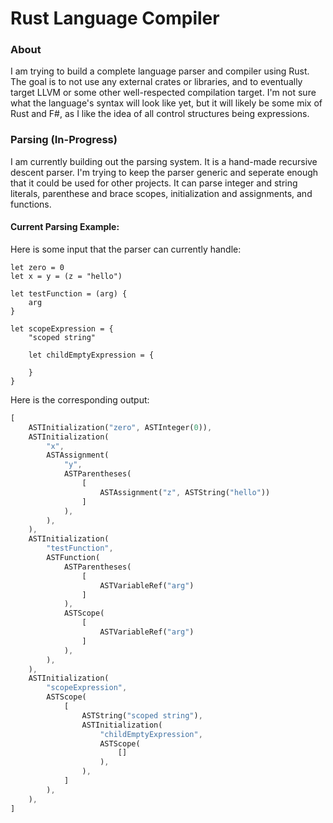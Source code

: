 # Rust Language Compiler

### About
I am trying to build a complete language parser and compiler using Rust. The goal is to not use any external crates or libraries, and to eventually target LLVM or some other well-respected compilation target. I'm not sure what the language's syntax will look like yet, but it will likely be some mix of Rust and F#, as I like the idea of all control structures being expressions.

### Parsing (In-Progress)
I am currently building out the parsing system. It is a hand-made recursive descent parser. I'm trying to keep the parser generic and seperate enough that it could be used for other projects. It can parse integer and string literals, parenthese and brace scopes, initialization and assignments, and functions.

#### Current Parsing Example:
Here is some input that the parser can currently handle:
```
let zero = 0
let x = y = (z = "hello")

let testFunction = (arg) {
    arg
}

let scopeExpression = {
    "scoped string"

    let childEmptyExpression = {

    }
}
```

Here is the corresponding output:
```Rust
[
    ASTInitialization("zero", ASTInteger(0)),
    ASTInitialization(
        "x",
        ASTAssignment(
            "y",
            ASTParentheses(
                [
                    ASTAssignment("z", ASTString("hello"))
                ]
            ),
        ),
    ),
    ASTInitialization(
        "testFunction",
        ASTFunction(
            ASTParentheses(
                [
                    ASTVariableRef("arg")
                ]
            ),
            ASTScope(
                [
                    ASTVariableRef("arg")
                ]
            ),
        ),
    ),
    ASTInitialization(
        "scopeExpression",
        ASTScope(
            [
                ASTString("scoped string"),
                ASTInitialization(
                    "childEmptyExpression",
                    ASTScope(
                        []
                    ),
                ),
            ]
        ),
    ),
]
```